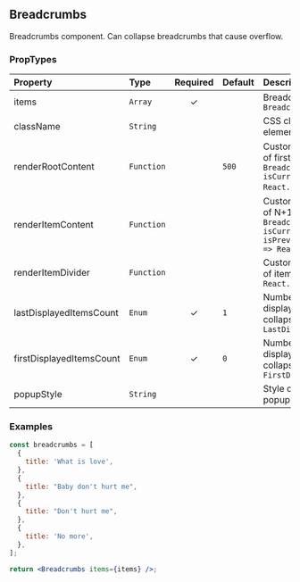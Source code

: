 ## Breadcrumbs

Breadcrumbs component. Can collapse breadcrumbs that cause overflow.

### PropTypes

| Property                 | Type       | Required | Default | Description                                                                                                                  |
| :----------------------- | :--------- | :------: | :------ | :--------------------------------------------------------------------------------------------------------------------------- |
| items                    | `Array`    |    ✓     |         | Breadcrumb items array `BreadcrumbsItem[]`                                                                                   |
| className                | `String`   |          |         | CSS class name of root element                                                                                               |
| renderRootContent        | `Function` |          | `500`   | Custom render function of first item `(item: BreadcrumbsItem, isCurrent: boolean) => React.ReactNode;`)                      |
| renderItemContent        | `Function` |          |         | Custom render function of N+1 item `(item: BreadcrumbsItem, isCurrent: boolean, isPrevCurrent: boolean) => React.ReactNode;` |
| renderItemDivider        | `Function` |          |         | Custom render function of items separator `() => React.ReactNode;`                                                           |
| lastDisplayedItemsCount  | `Enum`     |    ✓     | `1`     | Number of items to display after items collapse control: `LastDisplayedItemsCount`                                           |
| firstDisplayedItemsCount | `Enum`     |    ✓     | `0`     | Number of items to display before items collapse control: `FirstDisplayedItemsCount`                                         |
| popupStyle               | `String`   |          |         | Style of collapsed items popup `staircase`                                                                                   |

### Examples

```jsx
const breadcrumbs = [
  {
    title: 'What is love',
  },
  {
    title: "Baby don't hurt me",
  },
  {
    title: "Don't hurt me",
  },
  {
    title: 'No more',
  },
];

return <Breadcrumbs items={items} />;
```
